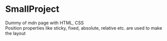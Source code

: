# SmallProject
Dummy of mdn page with HTML, CSS <br>
Position properties like sticky, fixed, absolute, relative etc. are used to make the layout
